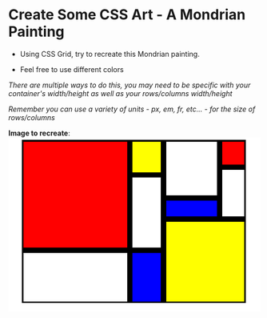 # Create Some CSS Art - A Mondrian Painting

- Using CSS Grid, try to recreate this Mondrian painting.

- Feel free to use different colors

_There are multiple ways to do this, you may need to be specific with your container's width/height as well as your rows/columns width/height_

_Remember you can use a variety of units - px, em, fr, etc... - for the size of rows/columns_

**Image to recreate**:
![Image to Recreate](mondrian-painting.png)
